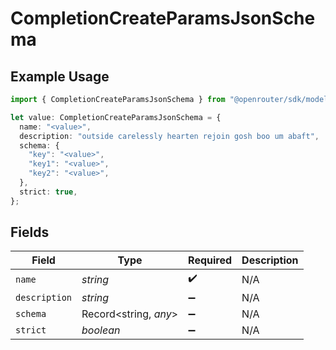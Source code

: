 # CompletionCreateParamsJsonSchema

## Example Usage

```typescript
import { CompletionCreateParamsJsonSchema } from "@openrouter/sdk/models";

let value: CompletionCreateParamsJsonSchema = {
  name: "<value>",
  description: "outside carelessly hearten rejoin gosh boo um abaft",
  schema: {
    "key": "<value>",
    "key1": "<value>",
    "key2": "<value>",
  },
  strict: true,
};
```

## Fields

| Field                 | Type                  | Required              | Description           |
| --------------------- | --------------------- | --------------------- | --------------------- |
| `name`                | *string*              | :heavy_check_mark:    | N/A                   |
| `description`         | *string*              | :heavy_minus_sign:    | N/A                   |
| `schema`              | Record<string, *any*> | :heavy_minus_sign:    | N/A                   |
| `strict`              | *boolean*             | :heavy_minus_sign:    | N/A                   |